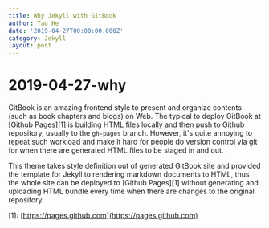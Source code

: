 ```yaml
---
title: Why Jekyll with GitBook
author: Tao He
date: '2019-04-27T00:00:00.000Z'
category: Jekyll
layout: post
---
```


# 2019-04-27-why

GitBook is an amazing frontend style to present and organize contents \(such as book chapters and blogs\) on Web. The typical to deploy GitBook at \[Github Pages\]\[1\] is building HTML files locally and then push to Github repository, usually to the `gh-pages` branch. However, it's quite annoying to repeat such workload and make it hard for people do version control via git for when there are generated HTML files to be staged in and out.

This theme takes style definition out of generated GitBook site and provided the template for Jekyll to rendering markdown documents to HTML, thus the whole site can be deployed to \[Github Pages\]\[1\] without generating and uploading HTML bundle every time when there are changes to the original repository.

\[1\]: [https://pages.github.com](https://pages.github.com)


